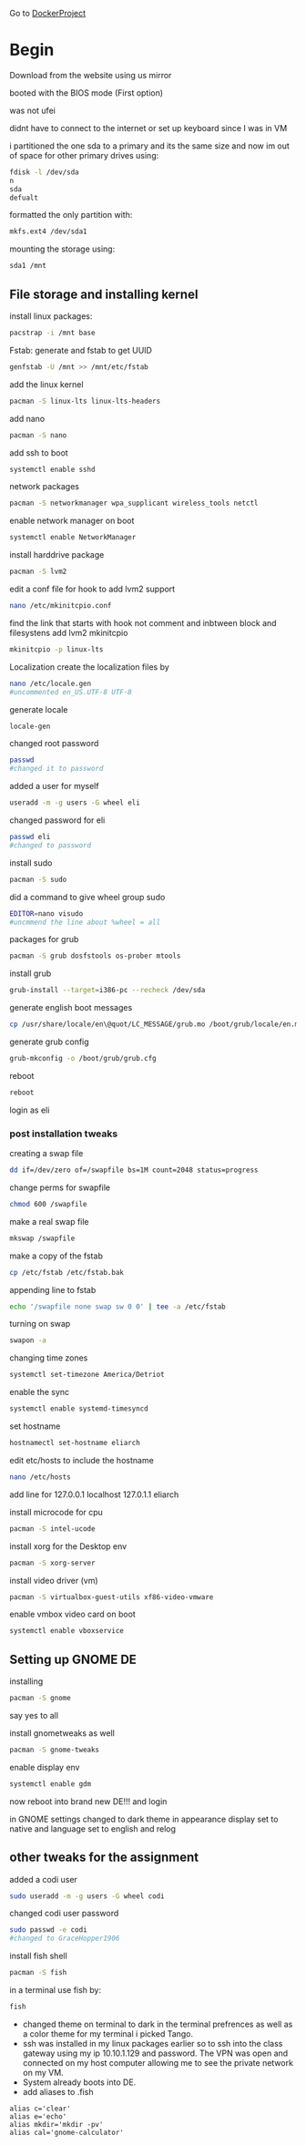 Go to [DockerProject](DockerProject2.md)
# Begin
Download from the website using us mirror

booted with the BIOS mode (First option)

was not ufei

didnt have to connect to the internet or set up keyboard since I was in VM

i partitioned the one sda to a primary and its the same size and now im out of space for other primary
drives using:
```bash
fdisk -l /dev/sda
n
sda
defualt
```

formatted the only partition with:
```bash
mkfs.ext4 /dev/sda1 
```
 
mounting the storage using:
```bash
sda1 /mnt
```
## File storage and installing kernel
install linux packages:
```bash
pacstrap -i /mnt base
```  
Fstab: generate and fstab to get UUID
```bash
genfstab -U /mnt >> /mnt/etc/fstab
```
add the linux kernel
```bash
pacman -S linux-lts linux-lts-headers
```
add nano
```bash
pacman -S nano
```
add ssh to boot
```bash
systemctl enable sshd
```
network packages
```bash
pacman -S networkmanager wpa_supplicant wireless_tools netctl
```
enable network manager on boot
```bash
systemctl enable NetworkManager
```
install harddrive package
```bash
pacman -S lvm2
```
edit a conf file for hook to add lvm2 support
```bash
nano /etc/mkinitcpio.conf
```
find the link that starts with hook not comment and inbtween block and filesystens add lvm2
mkinitcpio 
```bash
mkinitcpio -p linux-lts
```

Localization create the localization files by  
```bash
nano /etc/locale.gen
#uncommented en_US.UTF-8 UTF-8 
```
generate locale
```bash
locale-gen
```
changed root password
```bash
passwd
#changed it to password 
```
added a user for myself
```bash
useradd -m -g users -G wheel eli
```
changed password for eli
```bash
passwd eli
#changed to password
```
install sudo 
```bash
pacman -S sudo
```
did a command to give wheel group sudo
```bash
EDITOR=nano visudo
#uncmmend the line about %wheel = all
```

packages for grub
```bash
pacman -S grub dosfstools os-prober mtools
```
install grub
```bash
grub-install --target=i386-pc --recheck /dev/sda
```
generate english boot messages
```bash
cp /usr/share/locale/en\@quot/LC_MESSAGE/grub.mo /boot/grub/locale/en.mo
```
generate grub config
```bash
grub-mkconfig -o /boot/grub/grub.cfg
```
reboot
```bash
reboot
```

login as eli 

### post installation tweaks
creating a swap file
```bash
dd if=/dev/zero of=/swapfile bs=1M count=2048 status=progress
```
change perms for swapfile
```bash
chmod 600 /swapfile
```
make a real swap file
```bash
mkswap /swapfile
```
make a copy of the fstab
```bash
cp /etc/fstab /etc/fstab.bak
```
appending line to fstab
```bash
echo '/swapfile none swap sw 0 0' | tee -a /etc/fstab 
```
turning on swap
```bash
swapon -a
```
changing time zones
```bash
systemctl set-timezone America/Detriot
```
enable the sync
```bash
systemctl enable systemd-timesyncd
```
set hostname
```bash
hostnamectl set-hostname eliarch
```
edit etc/hosts to include the hostname
```bash
nano /etc/hosts
```
add line for
127.0.0.1 localhost
127.0.1.1 eliarch

install microcode for cpu
```bash
pacman -S intel-ucode
```

install xorg for the Desktop env
```bash
pacman -S xorg-server
```
install video driver (vm)
```bash
pacman -S virtualbox-guest-utils xf86-video-vmware
```
enable vmbox video card on boot
```bash
systemctl enable vboxservice
```

## Setting up GNOME DE
installing 
```bash
pacman -S gnome
```
say yes to all

install gnometweaks as well
```bash
pacman -S gnome-tweaks
```
enable display env
```bash
systemctl enable gdm
```
now reboot into brand new DE!!!
and login

in GNOME
settings changed to dark theme in appearance
display set to native
and language set to english and relog

## other tweaks for the assignment 
added a codi user
```bash
sudo useradd -m -g users -G wheel codi
```
changed codi user password
```bash
sudo passwd -e codi
#changed to GraceHopper1906
```
install fish shell
```bash
pacman -S fish
```
in a terminal use fish by:
```bash
fish
```
- changed theme on terminal to dark in the terminal prefrences as well as a color theme for my terminal i picked Tango.
- ssh was installed in my linux packages earlier so to ssh into the class gateway using my ip 10.10.1.129 and password. The VPN was open and connected on my host computer allowing me to see the private network on my VM.
- System already boots into DE.
- add aliases to .fish
```fish
alias c='clear'
alias e='echo'
alias mkdir='mkdir -pv'
alias cal='gnome-calculator'
```
